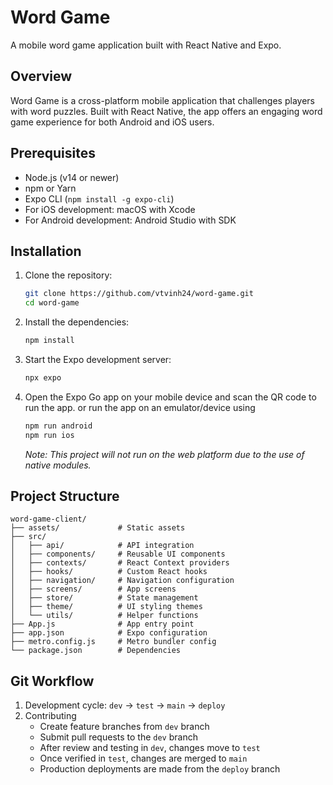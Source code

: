 # Word Game

A mobile word game application built with React Native and Expo.

## Overview

Word Game is a cross-platform mobile application that challenges players with word puzzles. Built with React Native, the app offers an engaging word game experience for both Android and iOS users.

## Prerequisites

- Node.js (v14 or newer)
- npm or Yarn
- Expo CLI (`npm install -g expo-cli`)
- For iOS development: macOS with Xcode
- For Android development: Android Studio with SDK

## Installation

1. Clone the repository:
   ```bash
   git clone https://github.com/vtvinh24/word-game.git
   cd word-game
   ```
2. Install the dependencies:
   ```bash
   npm install
   ```
3. Start the Expo development server:
   ```bash
   npx expo
   ```
4. Open the Expo Go app on your mobile device and scan the QR code to run the app.
   or run the app on an emulator/device using
   ```bash
   npm run android
   npm run ios
   ```
   _Note: This project will not run on the web platform due to the use of native modules._

## Project Structure

```
word-game-client/
├── assets/             # Static assets
├── src/
│   ├── api/            # API integration
│   ├── components/     # Reusable UI components
│   ├── contexts/       # React Context providers
│   ├── hooks/          # Custom React hooks
│   ├── navigation/     # Navigation configuration
│   ├── screens/        # App screens
│   ├── store/          # State management
│   ├── theme/          # UI styling themes
│   └── utils/          # Helper functions
├── App.js              # App entry point
├── app.json            # Expo configuration
├── metro.config.js     # Metro bundler config
└── package.json        # Dependencies
```

## Git Workflow

1. Development cycle:
   `dev` → `test` → `main` → `deploy`
2. Contributing
   - Create feature branches from `dev` branch
   - Submit pull requests to the `dev` branch
   - After review and testing in `dev`, changes move to `test`
   - Once verified in `test`, changes are merged to `main`
   - Production deployments are made from the `deploy` branch
